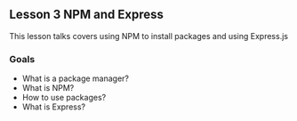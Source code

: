 Lesson 3 NPM and Express
---
This lesson talks covers using NPM to install packages and using Express.js

### Goals
* What is a package manager?
* What is NPM?
* How to use packages?
* What is Express?